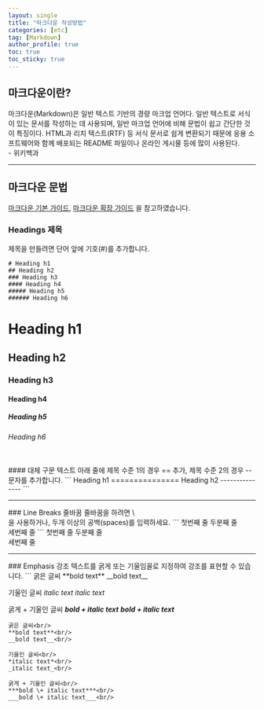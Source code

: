 ```yaml
---
layout: single
title: "마크다운 작성방법"
categories: [etc]
tag: [Markdown]
author_profile: true
toc: true
toc_sticky: true
---
```




## 마크다운이란?
마크다운(Markdown)은 일반 텍스트 기반의 경량 마크업 언어다. 일반 텍스트로 서식이 있는 문서를 작성하는 데 사용되며, 일반 마크업 언어에 비해 문법이 쉽고 간단한 것이 특징이다. HTML과 리치 텍스트(RTF) 등 서식 문서로 쉽게 변환되기 때문에 응용 소프트웨어와 함께 배포되는 README 파일이나 온라인 게시물 등에 많이 사용된다.  
\- 위키백과

<hr/>

## 마크다운 문법
[마크다운 기본 가이드](https://www.markdownguide.org/basic-syntax/),
[마크다운 확장 가이드](https://www.markdownguide.org/extended-syntax/)
을 참고하였습니다.

### Headings 제목
제목을 만들려면 단어 앞에 기호(#)를 추가합니다. 
```
# Heading h1
## Heading h2
### Heading h3
#### Heading h4
##### Heading h5
###### Heading h6
```
<h1>Heading h1</h1>
<h2>Heading h2</h2>
<h3>Heading h3</h3>
<h4>Heading h4</h4>
<h5>Heading h5</h5>
<h6>Heading h6</h6>

<br/>
#### 대체 구문
텍스트 아래 줄에 제목 수준 1의 경우 == 추가, 제목 수준 2의 경우 -- 문자를 추가합니다.
```
Heading h1
===============
Heading h2
---------------
```
<br/>
<hr/>
### Line Breaks 줄바꿈
줄바꿈을 하려면 \<br/>을 사용하거나, 두개 이상의 공백(spaces)를 입력하세요.
```
첫번째 줄  
두분째 줄<br/>
세번째 줄
```
첫번째 줄  
두분째 줄<br/>
세번째 줄
<br/>
<hr/>
### Emphasis 강조
텍스트를 굵게 또는 기울임꼴로 지정하여 강조를 표현할 수 있습니다.
```
굵은 글씨
**bold text**
__bold text__

기울인 글씨
*italic text*
_italic text_

굵게 + 기울인 글씨
***bold + italic text***
___bold + italic text___
```
굵은 글씨<br/>
**bold text**<br/>
__bold text__<br/>

기울인 글씨<br/>
*italic text*<br/>
_italic text_<br/>

굵게 + 기울인 글씨<br/>
***bold \+ italic text***<br/>
___bold \+ italic text___<br/>







